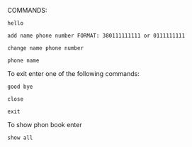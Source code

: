 COMMANDS:

    hello
    
    add name phone number FORMAT: 380111111111 or 0111111111
    
    change name phone number
    
    phone name

To exit enter one of the following commands:
    
    good bye
    
    close
    
    exit

To show phon book enter 
   
    show all